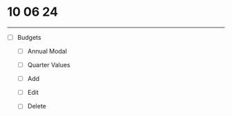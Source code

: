 # 10 06 24
---

- [ ] Budgets 
    - [ ] Annual Modal
    - [ ] Quarter Values
    - [ ] Add 
    - [ ] Edit
    - [ ] Delete
    